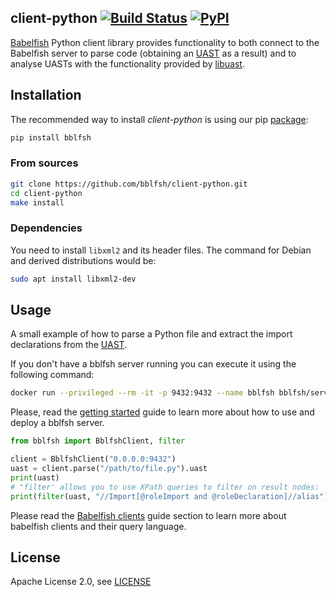 ## client-python [![Build Status](https://travis-ci.org/bblfsh/client-python.svg?branch=master)](https://travis-ci.org/bblfsh/client-python) [![PyPI](https://img.shields.io/pypi/v/bblfsh.svg)](https://pypi.python.org/pypi/bblfsh)

[Babelfish](https://doc.bblf.sh) Python client library provides functionality to both
connect to the Babelfish server to parse code
(obtaining an [UAST](https://doc.bblf.sh/uast/specification.html) as a result)
and to analyse UASTs with the functionality provided by [libuast](https://github.com/bblfsh/libuast).

## Installation

The recommended way to install *client-python* is using our pip [package](https://pypi.python.org/pypi/bblfsh):

```sh
pip install bblfsh
```

### From sources

```bash
git clone https://github.com/bblfsh/client-python.git
cd client-python
make install
```

### Dependencies

You need to install `libxml2` and its header files. The command for 
Debian and derived distributions would be:

```bash
sudo apt install libxml2-dev
```

## Usage

A small example of how to parse a Python file and extract the import declarations from the [UAST](https://doc.bblf.sh/uast/specification.html).

If you don't have a bblfsh server running you can execute it using the following command:

```sh
docker run --privileged --rm -it -p 9432:9432 --name bblfsh bblfsh/server
```

Please, read the [getting started](https://doc.bblf.sh/user/getting-started.html) guide to learn more about how to use and deploy a bblfsh server.

```python
from bblfsh import BblfshClient, filter

client = BblfshClient("0.0.0.0:9432")
uast = client.parse("/path/to/file.py").uast
print(uast)
# "filter' allows you to use XPath queries to filter on result nodes:
print(filter(uast, "//Import[@roleImport and @roleDeclaration]//alias")
```

Please read the [Babelfish clients](https://doc.bblf.sh/user/language-clients.html)
guide section to learn more about babelfish clients and their query language.

## License

Apache License 2.0, see [LICENSE](LICENSE)
